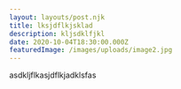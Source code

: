 ```yaml
---
layout: layouts/post.njk
title: lksjdflkjsklad
description: kljsdklfjkl
date: 2020-10-04T18:30:00.000Z
featuredImage: /images/uploads/image2.jpg
---
```

asdkljflkasjdflkjadklsfas